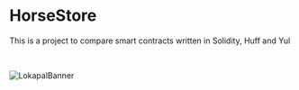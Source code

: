 # HorseStore

This is a project to compare smart contracts written in Solidity, Huff and Yul

<br>

![LokapalBanner](https://github.com/user-attachments/assets/14bc28f5-6c30-490c-8159-08acac29390b)
